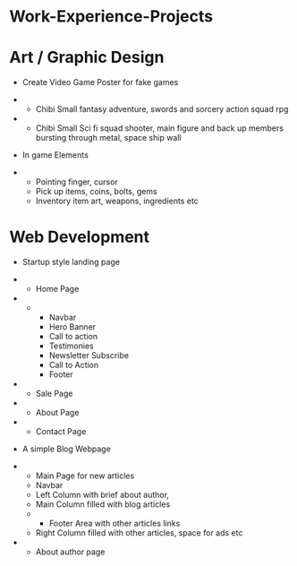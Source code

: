 # Work-Experience-Projects

# Art / Graphic Design
- Create Video Game Poster for fake games
- - Chibi Small fantasy adventure, swords and sorcery action squad rpg

 - - Chibi Small Sci fi squad shooter, main figure and back up members bursting through metal, space ship wall

- In game Elements
- - Pointing finger, cursor
  - Pick up items, coins, bolts, gems
  - Inventory item art, weapons, ingredients etc
# Web Development
- Startup style landing page
- - Home Page
- - - Navbar
    - Hero Banner
    - Call to action
    - Testimonies
    - Newsletter Subscribe
    - Call to Action
    - Footer
- - Sale Page
- - About Page
- - Contact Page

- A simple Blog Webpage
- - Main Page for new articles
  - Navbar
  - Left Column with brief about author, 
  - Main Column filled with blog articles
  - - Footer Area with other articles links
  - Right Column filled with other articles, space for ads etc
- - About author page
